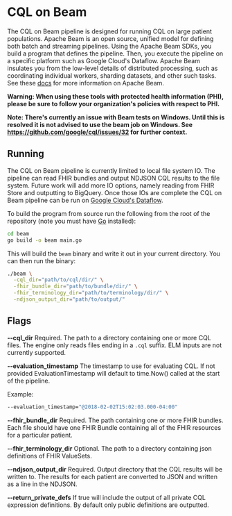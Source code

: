 # CQL on Beam

The CQL on Beam pipeline is designed for running CQL on large patient
populations. Apache Beam is an open source, unified model for defining both
batch and streaming pipelines. Using the Apache Beam SDKs, you build a program
that defines the pipeline. Then, you execute the pipeline on a specific platform
such as Google Cloud's Dataflow. Apache Beam insulates you from the low-level
details of distributed processing, such as coordinating individual workers,
sharding datasets, and other such tasks. See these
[docs](https://cloud.google.com/dataflow/docs/concepts/beam-programming-model)
for more information on Apache Beam.

**Warning: When using these tools with protected health information (PHI),
please be sure to follow your organization's policies with respect to PHI.**

**Note: There's currently an issue with Beam tests on Windows. Until this is
resolved it is not advised to use the beam job on Windows. See
https://github.com/google/cql/issues/32 for further context.**

## Running

The CQL on Beam pipeline is currently limited to local file system IO. The
pipeline can read FHIR bundles and output NDJSON CQL results to the file system.
Future work will add more IO options, namely reading from FHIR Store and
outputting to BigQuery. Once those IOs are complete the CQL on Beam pipeline can
be run on [Google Cloud's Dataflow](https://cloud.google.com/dataflow/docs/quickstarts/create-pipeline-go).

To build the program from source run the following from the root of the
repository (note you must have [Go](https://go.dev/dl/) installed):

```bash
cd beam
go build -o beam main.go
```

This will build the `beam` binary and write it out in your current directory. You
can then run the binary:

```bash
./beam \
  -cql_dir="path/to/cql/dir/" \
  -fhir_bundle_dir="path/to/bundle/dir/" \
  -fhir_terminology_dir="path/to/terminology/dir/" \
  -ndjson_output_dir="path/to/output/"
```

## Flags

**--cql_dir** Required. The path to a directory containing one or more CQL
files. The engine only reads files ending in a `.cql` suffix. ELM inputs are
not currently supported.

**--evaluation_timestamp** The timestamp to use for evaluating CQL. If not
provided EvaluationTimestamp will default to time.Now() called at the start of
the pipeline.

Example:

```bash
--evaluation_timestamp="@2018-02-02T15:02:03.000-04:00"
```

**--fhir_bundle_dir** Required. The path containing one or more FHIR bundles.
Each file should have one FHIR Bundle containing all of the FHIR resources for a
particular patient.

**--fhir_terminology_dir** Optional. The path to a directory containing json
definitions of FHIR ValueSets.

**--ndjson_output_dir** Required. Output directory that the CQL results will be
written to. The results for each patient are converted to JSON and written as a
line in the NDJSON.

**--return_private_defs** If true will include the output of all private CQL
expression definitions. By default only public definitions are outputted.






